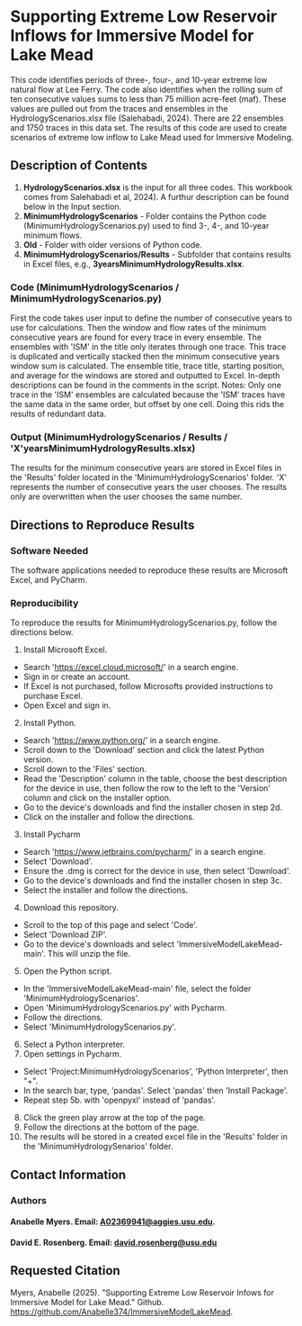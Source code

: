 # Supporting Extreme Low Reservoir Inflows for Immersive Model for Lake Mead

This code identifies periods of three-, four-, and 10-year extreme low natural flow at Lee Ferry. 
The code also identifies when the rolling sum of ten consecutive values sums to less than 75 million acre-feet (maf).
These values are pulled out from the traces and ensembles in the HydrologyScenarios.xlsx file (Salehabadi, 2024). There are 22 ensembles and 1750 traces in this data set.
The results of this code are used to create scenarios of extreme low inflow to Lake Mead used for Immersive Modeling.

## Description of Contents
1. **HydrologyScenarios.xlsx** is the input for all three codes. This workbook comes from Salehabadi et al, 2024). A furthur description can be found below in the Input section.
1. **MinimumHydrologyScenarios** - Folder  contains the Python code (MinimumHydrologyScenarios.py) used to find 3-, 4-, and 10-year minimum flows.
1. **Old** - Folder with older versions of Python code.
1. **MinimumHydrologyScenarios/Results** - Subfolder that contains results in Excel files, e.g., **3yearsMinimumHydrologyResults.xlsx**.

### Code (MinimumHydrologyScenarios / MinimumHydrologyScenarios.py)
First the code takes user input to define the number of consecutive years to use for calculations. Then the window and flow rates of the minimum consecutive years are found for every trace in every ensemble. The ensembles with 'ISM' in the title only iterates through one trace. This trace is duplicated and vertically stacked then the minimum consecutive years window sum is calculated. The ensemble title, trace title, starting position, and average for the windows are stored and outputted to Excel. In-depth descriptions can be found in the comments in the script.
Notes: Only one trace in the 'ISM' ensembles are calculated because the 'ISM' traces have the same data in the same order, but offset by one cell. Doing this rids the results of redundant data. 

### Output (MinimumHydrologyScenarios / Results / 'X'yearsMinimumHydrologyResults.xlsx)
The results for the minimum consecutive years are stored in Excel files in the 'Results' folder located in the 'MinimumHydrologyScenarios' folder. 'X' represents the number of consecutive years the user chooses. The results only are overwritten when the user chooses the same number.

## Directions to Reproduce Results
### Software Needed
The software applications needed to reproduce these results are Microsoft Excel, and PyCharm.
### Reproducibility
To reproduce the results for MinimumHydrologyScenarios.py, follow the directions below.
1. Install Microsoft Excel.
- Search 'https://excel.cloud.microsoft/' in a search engine.
- Sign in or create an account.
- If Excel is not purchased, follow Microsofts provided instructions to purchase Excel.
- Open Excel and sign in.
2. Install Python.
- Search 'https://www.python.org/' in a search engine.
- Scroll down to the 'Download' section and click the latest Python version.
- Scroll down to the 'Files' section.
- Read the 'Description' column in the table, choose the best description for the device in use, then follow the row to the left to the 'Version' column and click on the installer option.
- Go to the device's downloads and find the installer chosen in step 2d.
- Click on the installer and follow the directions.
3. Install Pycharm
- Search 'https://www.jetbrains.com/pycharm/' in a search engine.
- Select 'Download'.
- Ensure the .dmg is correct for the device in use, then select 'Download'.
- Go to the device's downloads and find the installer chosen in step 3c.
- Select the installer and follow the directions.
4. Download this repository.
- Scroll to the top of this page and select 'Code'.
- Select 'Download ZIP'.
- Go to the device's downloads and select 'ImmersiveModelLakeMead-main'. This will unzip the file.
5. Open the Python script.
- In the 'ImmersiveModelLakeMead-main' file, select the folder 'MinimumHydrologyScenarios'.
- Open 'MinimumHydrologyScenarios.py' with Pycharm.
- Follow the directions.
- Select 'MinimumHydrologyScenarios.py'.
6. Select a Python interpreter.
7. Open settings in Pycharm.
- Select 'Project:MinimumHydrologyScenarios', 'Python Interpreter', then "+".
- In the search bar, type, 'pandas'. Select 'pandas' then 'Install Package'.
- Repeat step 5b. with 'openpyxl' instead of 'pandas'.
8. Click the green play arrow at the top of the page.
9. Follow the directions at the bottom of the page.
10. The results will be stored in a created excel file in the 'Results' folder in the 'MinimumHydrologySenarios' folder.

## Contact Information
### Authors
#### Anabelle Myers. Email: A02369941@aggies.usu.edu.
#### David E. Rosenberg. Email: david.rosenberg@usu.edu

## Requested Citation
Myers, Anabelle (2025). "Supporting Extreme Low Reservoir Infows for Immersive Model for Lake Mead." Github. https://github.com/Anabelle374/ImmersiveModelLakeMead.


